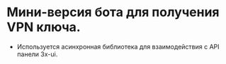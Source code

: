 # Мини-версия бота для получения VPN ключа.

- Используется асинхронная библиотека для взаимодействия с API панели 3x-ui.
